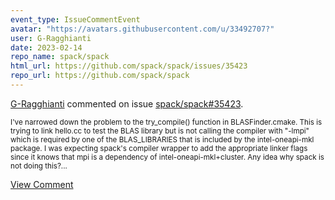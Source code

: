 ```yaml
---
event_type: IssueCommentEvent
avatar: "https://avatars.githubusercontent.com/u/33492707?"
user: G-Ragghianti
date: 2023-02-14
repo_name: spack/spack
html_url: https://github.com/spack/spack/issues/35423
repo_url: https://github.com/spack/spack
---
```


<a href='https://github.com/G-Ragghianti' target='_blank'>G-Ragghianti</a> commented on issue <a href='https://github.com/spack/spack/issues/35423' target='_blank'>spack/spack#35423</a>.

<small>I've narrowed down the problem to the try_compile() function in BLASFinder.cmake.  This is trying to link hello.cc to test the BLAS library but is not calling the compiler with "-lmpi" which is required by one of the BLAS_LIBRARIES that is included by the intel-oneapi-mkl package. I was expecting spack's compiler wrapper to add the appropriate linker flags since it knows that mpi is a dependency of intel-oneapi-mkl+cluster.  Any idea why spack is not doing this?...</small>

<a href='https://github.com/spack/spack/issues/35423' target='_blank'>View Comment</a>